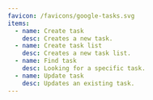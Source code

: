 ```yaml
---
favicon: /favicons/google-tasks.svg
items:
  - name: Create task
    desc: Creates a new task.
  - name: Create task list
    desc: Creates a new task list.
  - name: Find task
    desc: Looking for a specific task.
  - name: Update task
    desc: Updates an existing task.
---
```


<script setup>
  import CustomListing from '../../components/CustomListing.vue'
</script>

<CustomListing />
